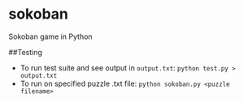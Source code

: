 sokoban
=======

Sokoban game in Python

##Testing
- To run test suite and see output in `output.txt`:
`python test.py > output.txt`
- To run on specified puzzle .txt file:
`python sokoban.py <puzzle filename>`
